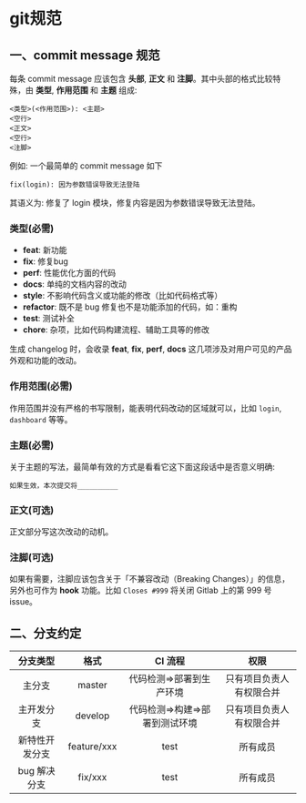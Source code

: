 # git规范
## 一、commit message 规范

每条 commit message 应该包含 **头部**, **正文** 和 **注脚**。其中头部的格式比较特殊，由 **类型**,  **作用范围** 和 **主题** 组成:

```
<类型>(<作用范围>): <主题>
<空行>
<正文>
<空行>
<注脚>
```

例如: 一个最简单的 commit message 如下

```
fix(login): 因为参数错误导致无法登陆
```

其语义为: 修复了 login 模块，修复内容是因为参数错误导致无法登陆。

### 类型(必需)

- **feat**: 新功能
- **fix**: 修复bug
- **perf**: 性能优化方面的代码
- **docs**: 单纯的文档内容的改动
- **style**: 不影响代码含义或功能的修改（比如代码格式等）
- **refactor**: 既不是 bug 修复也不是功能添加的代码，如：重构
- **test**: 测试补全
- **chore**: 杂项，比如代码构建流程、辅助工具等的修改

生成 changelog 时，会收录 **feat**, **fix**, **perf**, **docs** 这几项涉及对用户可见的产品外观和功能的改动。

### 作用范围(必需)

作用范围并没有严格的书写限制，能表明代码改动的区域就可以，比如 `login`, `dashboard` 等等。

### 主题(必需)

关于主题的写法，最简单有效的方式是看看它这下面这段话中是否意义明确:

```
如果生效，本次提交将__________
```

### 正文(可选)

正文部分写这次改动的动机。

### 注脚(可选)

如果有需要，注脚应该包含关于「不兼容改动（Breaking Changes）」的信息，另外也可作为 **hook** 功能。比如 `Closes #999` 将关闭 Gitlab 上的第 999 号 issue。

## 二、分支约定
|    分支类型    |    格式     |            CI 流程             |           权限           |
| :------------: | :---------: | :----------------------------: | :----------------------: |
|     主分支     |   master    |    代码检测=>部署到生产环境    | 只有项目负责人有权限合并 |
|   主开发分支   |   develop   | 代码检测=>构建=>部署到测试环境 | 只有项目负责人有权限合并 |
| 新特性开发分支 | feature/xxx |              test              |         所有成员         |
|  bug 解决分支  |   fix/xxx   |              test              |         所有成员         |
